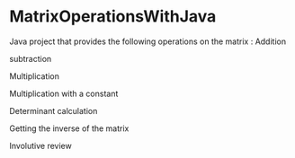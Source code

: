 # MatrixOperationsWithJava

Java project that provides the following operations on the matrix :
Addition

subtraction

Multiplication

Multiplication with a constant

Determinant calculation

Getting the inverse of the matrix

Involutive review
